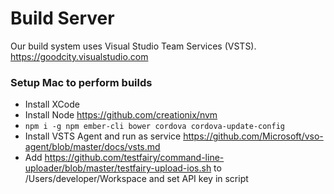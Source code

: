 # Build Server

Our build system uses Visual Studio Team Services (VSTS).<br/>
https://goodcity.visualstudio.com

### Setup Mac to perform builds

* Install XCode
* Install Node https://github.com/creationix/nvm
* `npm i -g npm ember-cli bower cordova cordova-update-config`
* Install VSTS Agent and run as service https://github.com/Microsoft/vso-agent/blob/master/docs/vsts.md
* Add https://github.com/testfairy/command-line-uploader/blob/master/testfairy-upload-ios.sh to /Users/developer/Workspace and set API key in script
